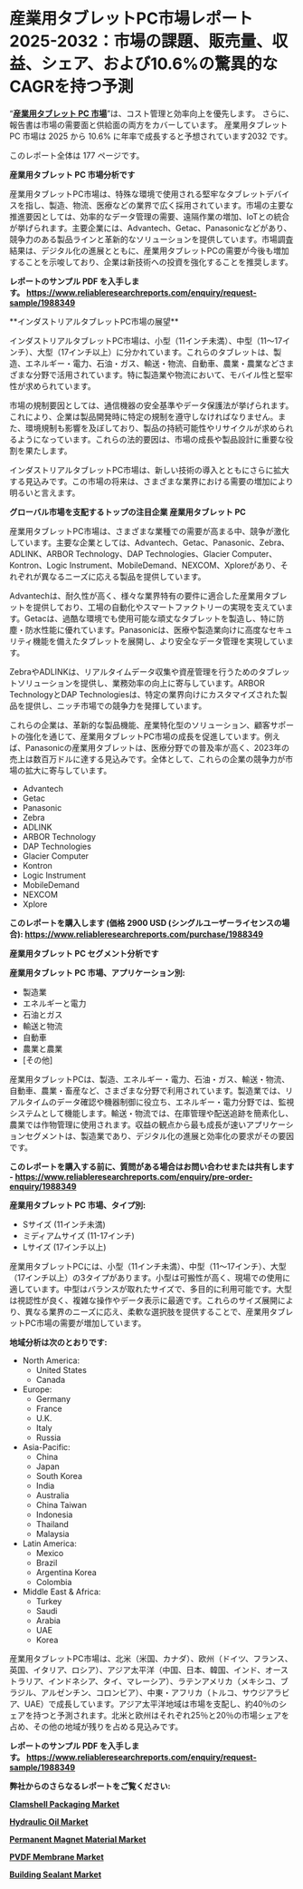 <p><h1>産業用タブレットPC市場レポート 2025-2032：市場の課題、販売量、収益、シェア、および10.6%の驚異的なCAGRを持つ予測</h1></p><p>&ldquo;<strong><a href="https://www.reliableresearchreports.com/industrial-tablet-pc-r1988349?utm_campaign=107&utm_medium=9&utm_source=Github&utm_content=ia&utm_term=01042025&utm_id=industrial-tablet-pc">産業用タブレット PC 市場</a></strong>&rdquo;は、コスト管理と効率向上を優先します。 さらに、報告書は市場の需要面と供給面の両方をカバーしています。 産業用タブレット PC 市場は 2025 から 10.6% に年率で成長すると予想されています2032 です。</p>
<p>このレポート全体は 177 ページです。</p>
<p><strong>産業用タブレット PC 市場分析です</strong></p>
<p><p>産業用タブレットPC市場は、特殊な環境で使用される堅牢なタブレットデバイスを指し、製造、物流、医療などの業界で広く採用されています。市場の主要な推進要因としては、効率的なデータ管理の需要、遠隔作業の増加、IoTとの統合が挙げられます。主要企業には、Advantech、Getac、Panasonicなどがあり、競争力のある製品ラインと革新的なソリューションを提供しています。市場調査結果は、デジタル化の進展とともに、産業用タブレットPCの需要が今後も増加することを示唆しており、企業は新技術への投資を強化することを推奨します。</p></p>
<p><strong>レポートのサンプル PDF を入手します。&nbsp;<a href="https://www.reliableresearchreports.com/enquiry/request-sample/1988349?utm_campaign=107&utm_medium=9&utm_source=Github&utm_content=ia&utm_term=01042025&utm_id=industrial-tablet-pc">https://www.reliableresearchreports.com/enquiry/request-sample/1988349</a></strong></p>
<p><p>**インダストリアルタブレットPC市場の展望**</p><p>インダストリアルタブレットPC市場は、小型（11インチ未満）、中型（11～17インチ）、大型（17インチ以上）に分かれています。これらのタブレットは、製造、エネルギー・電力、石油・ガス、輸送・物流、自動車、農業・農業などさまざまな分野で活用されています。特に製造業や物流において、モバイル性と堅牢性が求められています。</p><p>市場の規制要因としては、通信機器の安全基準やデータ保護法が挙げられます。これにより、企業は製品開発時に特定の規制を遵守しなければなりません。また、環境規制も影響を及ぼしており、製品の持続可能性やリサイクルが求められるようになっています。これらの法的要因は、市場の成長や製品設計に重要な役割を果たします。</p><p>インダストリアルタブレットPC市場は、新しい技術の導入とともにさらに拡大する見込みです。この市場の将来は、さまざまな業界における需要の増加により明るいと言えます。</p></p>
<p><strong>グローバル市場を支配するトップの注目企業 産業用タブレット PC</strong></p>
<p><p>産業用タブレットPC市場は、さまざまな業種での需要が高まる中、競争が激化しています。主要な企業としては、Advantech、Getac、Panasonic、Zebra、ADLINK、ARBOR Technology、DAP Technologies、Glacier Computer、Kontron、Logic Instrument、MobileDemand、NEXCOM、Xploreがあり、それぞれが異なるニーズに応える製品を提供しています。</p><p>Advantechは、耐久性が高く、様々な業界特有の要件に適合した産業用タブレットを提供しており、工場の自動化やスマートファクトリーの実現を支えています。Getacは、過酷な環境でも使用可能な頑丈なタブレットを製造し、特に防塵・防水性能に優れています。Panasonicは、医療や製造業向けに高度なセキュリティ機能を備えたタブレットを展開し、より安全なデータ管理を実現しています。</p><p>ZebraやADLINKは、リアルタイムデータ収集や資産管理を行うためのタブレットソリューションを提供し、業務効率の向上に寄与しています。ARBOR TechnologyとDAP Technologiesは、特定の業界向けにカスタマイズされた製品を提供し、ニッチ市場での競争力を発揮しています。</p><p>これらの企業は、革新的な製品機能、産業特化型のソリューション、顧客サポートの強化を通じて、産業用タブレットPC市場の成長を促進しています。例えば、Panasonicの産業用タブレットは、医療分野での普及率が高く、2023年の売上は数百万ドルに達する見込みです。全体として、これらの企業の競争力が市場の拡大に寄与しています。</p></p>
<p><ul><li>Advantech</li><li>Getac</li><li>Panasonic</li><li>Zebra</li><li>ADLINK</li><li>ARBOR Technology</li><li>DAP Technologies</li><li>Glacier Computer</li><li>Kontron</li><li>Logic Instrument</li><li>MobileDemand</li><li>NEXCOM</li><li>Xplore</li></ul></p>
<p><strong>このレポートを購入します (価格 2900 USD (シングルユーザーライセンスの場合):&nbsp;<a href="https://www.reliableresearchreports.com/purchase/1988349?utm_campaign=107&utm_medium=9&utm_source=Github&utm_content=ia&utm_term=01042025&utm_id=industrial-tablet-pc">https://www.reliableresearchreports.com/purchase/1988349</a></strong></p>
<p><strong>産業用タブレット PC セグメント分析です</strong></p>
<p><strong>産業用タブレット PC 市場、アプリケーション別:</strong></p>
<p><ul><li>製造業</li><li>エネルギーと電力</li><li>石油とガス</li><li>輸送と物流</li><li>自動車</li><li>農業と農業</li><li>[その他]</li></ul></p>
<p><p>産業用タブレットPCは、製造、エネルギー・電力、石油・ガス、輸送・物流、自動車、農業・畜産など、さまざまな分野で利用されています。製造業では、リアルタイムのデータ確認や機器制御に役立ち、エネルギー・電力分野では、監視システムとして機能します。輸送・物流では、在庫管理や配送追跡を簡素化し、農業では作物管理に使用されます。収益の観点から最も成長が速いアプリケーションセグメントは、製造業であり、デジタル化の進展と効率化の要求がその要因です。</p></p>
<p><strong>このレポートを購入する前に、質問がある場合はお問い合わせまたは共有します - <a href="https://www.reliableresearchreports.com/enquiry/pre-order-enquiry/1988349?utm_campaign=107&utm_medium=9&utm_source=Github&utm_content=ia&utm_term=01042025&utm_id=industrial-tablet-pc">https://www.reliableresearchreports.com/enquiry/pre-order-enquiry/1988349</a></strong></p>
<p><strong>産業用タブレット PC 市場、タイプ別:</strong></p>
<p><ul><li>Sサイズ (11インチ未満)</li><li>ミディアムサイズ (11-17インチ)</li><li>Lサイズ (17インチ以上)</li></ul></p>
<p><p>産業用タブレットPCには、小型（11インチ未満）、中型（11〜17インチ）、大型（17インチ以上）の3タイプがあります。小型は可搬性が高く、現場での使用に適しています。中型はバランスが取れたサイズで、多目的に利用可能です。大型は視認性が良く、複雑な操作やデータ表示に最適です。これらのサイズ展開により、異なる業界のニーズに応え、柔軟な選択肢を提供することで、産業用タブレットPC市場の需要が増加しています。</p></p>
<p><strong>地域分析は次のとおりです:</strong></p>
<p><ul>
    <li>
        North America:
        <ul>
            <li>United States</li>
            <li>Canada</li>
        </ul>
    </li>
    <li>
        Europe:
        <ul>
            <li>Germany</li>
            <li>France</li>
            <li>U.K.</li>
            <li>Italy</li>
            <li>Russia</li>
        </ul>
    </li>
    <li>
        Asia-Pacific:
        <ul>
            <li>China</li>
            <li>Japan</li>
            <li>South Korea</li>
            <li>India</li>
            <li>Australia</li>
            <li>China Taiwan</li>
            <li>Indonesia</li>
            <li>Thailand</li>
            <li>Malaysia</li>
        </ul>
    </li>
    <li>
        Latin America:
        <ul>
            <li>Mexico</li>
            <li>Brazil</li>
            <li>Argentina Korea</li>
            <li>Colombia</li>
        </ul>
    </li>
    <li>
        Middle East & Africa:
        <ul>
            <li>Turkey</li>
            <li>Saudi</li>
            <li>Arabia</li>
            <li>UAE</li>
            <li>Korea</li>
        </ul>
    </li>
    </ul></p>
<p><p>産業用タブレットPC市場は、北米（米国、カナダ）、欧州（ドイツ、フランス、英国、イタリア、ロシア）、アジア太平洋（中国、日本、韓国、インド、オーストラリア、インドネシア、タイ、マレーシア）、ラテンアメリカ（メキシコ、ブラジル、アルゼンチン、コロンビア）、中東・アフリカ（トルコ、サウジアラビア、UAE）で成長しています。アジア太平洋地域は市場を支配し、約40％のシェアを持つと予測されます。北米と欧州はそれぞれ25％と20％の市場シェアを占め、その他の地域が残りを占める見込みです。</p></p>
<p><strong>レポートのサンプル PDF を入手します。&nbsp;<a href="https://www.reliableresearchreports.com/enquiry/request-sample/1988349?utm_campaign=107&utm_medium=9&utm_source=Github&utm_content=ia&utm_term=01042025&utm_id=industrial-tablet-pc">https://www.reliableresearchreports.com/enquiry/request-sample/1988349</a></strong></p>
<p><strong></strong></p>
<p><strong></strong></p>
<p><strong></strong></p>
<p><strong></strong></p>
<p><strong>弊社からのさらなるレポートをご覧ください:</strong></p>
<p><strong><p><a href="https://github.com/latzerelfigo48/Market-Research-Report-List-1/blob/main/clamshell-packaging-market.md?utm_campaign=107&utm_medium=9&utm_source=Github&utm_content=ia&utm_term=01042025&utm_id=industrial-tablet-pc">Clamshell Packaging Market</a></p><p><a href="https://github.com/drielvinki/Market-Research-Report-List-1/blob/main/hydraulic-oil-market.md?utm_campaign=107&utm_medium=9&utm_source=Github&utm_content=ia&utm_term=01042025&utm_id=industrial-tablet-pc">Hydraulic Oil Market</a></p><p><a href="https://github.com/decockogbaro25/Market-Research-Report-List-1/blob/main/permanent-magnet-material-market.md?utm_campaign=107&utm_medium=9&utm_source=Github&utm_content=ia&utm_term=01042025&utm_id=industrial-tablet-pc">Permanent Magnet Material Market</a></p><p><a href="https://github.com/panciujoslin3/Market-Research-Report-List-1/blob/main/pvdf-membrane-market.md?utm_campaign=107&utm_medium=9&utm_source=Github&utm_content=ia&utm_term=01042025&utm_id=industrial-tablet-pc">PVDF Membrane Market</a></p><p><a href="https://github.com/ghaligopezf5/Market-Research-Report-List-1/blob/main/building-sealant-market.md?utm_campaign=107&utm_medium=9&utm_source=Github&utm_content=ia&utm_term=01042025&utm_id=industrial-tablet-pc">Building Sealant Market</a></p></strong></p>